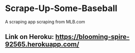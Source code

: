 # Scrape-Up-Some-Baseball
A scraping app scraping from MLB.com
## Link on Heroku:  https://blooming-spire-92565.herokuapp.com/
